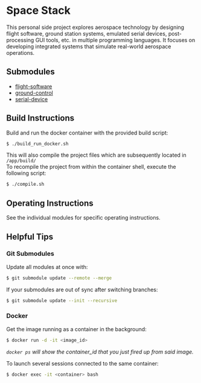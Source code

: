 # Space Stack
This personal side project explores aerospace technology by designing flight software, ground station systems, emulated serial devices, post-processing GUI tools, etc. in multiple programming languages. It focuses on developing integrated systems that simulate real-world aerospace operations.

## Submodules
* [flight-software](https://github.com/jbonnells/flight-software.git)  
* [ground-control](https://github.com/jbonnells/ground-control.git)
* [serial-device](https://github.com/jbonnells/serial-device.git)

## Build Instructions
Build and run the docker container with the provided build script:
```bash
$ ./build_run_docker.sh
```
This will also compile the project files which are subsequently located in `/app/build/`  
To recompile the project from within the container shell, execute the following script:
```bash
$ ./compile.sh
```

## Operating Instructions
See the individual modules for specific operating instructions.

## Helpful Tips

### Git Submodules
Update all modules at once with:
```bash
$ git submodule update --remote --merge
```
If your submodules are out of sync after switching branches:
```bash
$ git submodule update --init --recursive
```

### Docker
Get the image running as a container in the background: 
```bash
$ docker run -d -it <image_id>
```
*`docker ps` will show the container_id that you just fired up from said image.*

To launch several sessions connected to the same container:
```bash
$ docker exec -it <container> bash
```